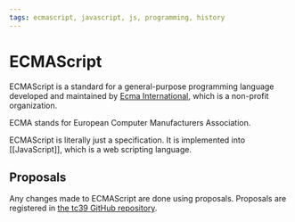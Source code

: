 ```yaml
---
tags: ecmascript, javascript, js, programming, history
---
```


# ECMAScript

ECMAScript is a standard for a general-purpose programming language developed and maintained by [Ecma International](https://www.ecma-international.org/publications-and-standards/standards/ecma-262/), which is a non-profit organization.

ECMA stands for European Computer Manufacturers Association.

ECMAScript is literally just a specification. It is implemented into [[JavaScript]], which is a web scripting language.

## Proposals

Any changes made to ECMAScript are done using proposals. Proposals are registered in [the tc39 GitHub repository](https://github.com/tc39/proposals).
